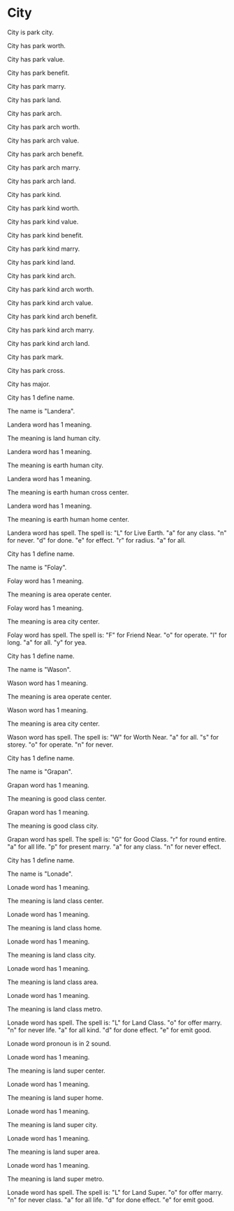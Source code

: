 # City

City is park city.

City has park worth.

City has park value.

City has park benefit.

City has park marry.

City has park land.

City has park arch.

City has park arch worth.

City has park arch value.

City has park arch benefit.

City has park arch marry.

City has park arch land.

City has park kind.

City has park kind worth.

City has park kind value.

City has park kind benefit.

City has park kind marry.

City has park kind land.

City has park kind arch.

City has park kind arch worth.

City has park kind arch value.

City has park kind arch benefit.

City has park kind arch marry.

City has park kind arch land.

City has park mark.

City has park cross.

City has major.

City has 1 define name.

The name is "Landera".

Landera word has 1 meaning.

The meaning is land human city.

Landera word has 1 meaning.

The meaning is earth human city.

Landera word has 1 meaning.

The meaning is earth human cross center.

Landera word has 1 meaning.

The meaning is earth human home center.

Landera word has spell.
The spell is:
"L" for Live Earth.
"a" for any class.
"n" for never.
"d" for done.
"e" for effect.
"r" for radius.
"a" for all.

City has 1 define name.

The name is "Folay".

Folay word has 1 meaning.

The meaning is area operate center.

Folay word has 1 meaning.

The meaning is area city center.

Folay word has spell.
The spell is:
"F" for Friend Near.
"o" for operate.
"l" for long.
"a" for all.
"y" for yea.

City has 1 define name.

The name is "Wason".

Wason word has 1 meaning.

The meaning is area operate center.

Wason word has 1 meaning.

The meaning is area city center.

Wason word has spell.
The spell is:
"W" for Worth Near.
"a" for all.
"s" for storey.
"o" for operate.
"n" for never.

City has 1 define name.

The name is "Grapan".

Grapan word has 1 meaning.

The meaning is good class center.

Grapan word has 1 meaning.

The meaning is good class city.

Grapan word has spell.
The spell is:
"G" for Good Class.
"r" for round entire.
"a" for all life.
"p" for present marry.
"a" for any class.
"n" for never effect.

City has 1 define name.

The name is "Lonade".

Lonade word has 1 meaning.

The meaning is land class center.

Lonade word has 1 meaning.

The meaning is land class home.

Lonade word has 1 meaning.

The meaning is land class city.

Lonade word has 1 meaning.

The meaning is land class area.

Lonade word has 1 meaning.

The meaning is land class metro.

Lonade word has spell.
The spell is:
"L" for Land Class.
"o" for offer marry.
"n" for never life.
"a" for all kind.
"d" for done effect.
"e" for emit good.

Lonade word pronoun is in 2 sound.

Lonade word has 1 meaning.

The meaning is land super center.

Lonade word has 1 meaning.

The meaning is land super home.

Lonade word has 1 meaning.

The meaning is land super city.

Lonade word has 1 meaning.

The meaning is land super area.

Lonade word has 1 meaning.

The meaning is land super metro.

Lonade word has spell.
The spell is:
"L" for Land Super.
"o" for offer marry.
"n" for never class.
"a" for all life.
"d" for done effect.
"e" for emit good.